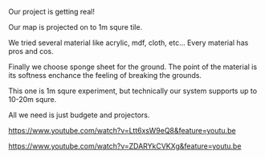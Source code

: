 Our project is getting real!

Our map is projected on to 1m squre tile.

We tried several material like acrylic, mdf, cloth, etc...
Every material has pros and cos.

Finally we choose sponge sheet for the ground. The point of the material is its softness enchance the feeling of breaking the grounds.



This one is 1m squre experiment, but technically our system supports up to 10-20m squre.

All we need is just budgete and projectors.


https://www.youtube.com/watch?v=Ltt6xsW9eQ8&feature=youtu.be

https://www.youtube.com/watch?v=ZDARYkCVKXg&feature=youtu.be
